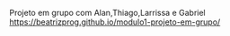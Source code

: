 Projeto em grupo com Alan,Thiago,Larrissa e Gabriel
https://beatrizprog.github.io/modulo1-projeto-em-grupo/
